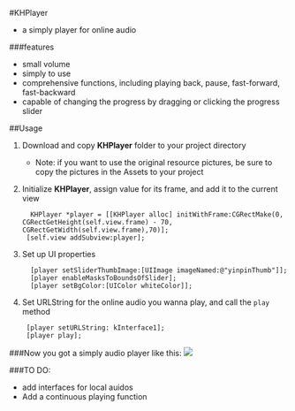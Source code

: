 #KHPlayer
- a simply player for online audio

###features
- small volume
- simply to use
- comprehensive functions, including playing back, pause, fast-forward, fast-backward 
- capable of changing the progress by dragging or clicking the progress slider


##Usage
1. Download and copy **KHPlayer** folder to your project directory
	- Note: if you want to use the original resource pictures, be sure to copy the pictures in the Assets to your project
	
2. Initialize **KHPlayer**, assign value for its frame, and add it to the current view

		 KHPlayer *player = [[KHPlayer alloc] initWithFrame:CGRectMake(0, CGRectGetHeight(self.view.frame) - 70, CGRectGetWidth(self.view.frame),70)];
 		[self.view addSubview:player];

3. Set up UI properties

		 [player setSliderThumbImage:[UIImage imageNamed:@"yinpinThumb"]];
		 [player enableMasksToBoundsOfSlider];
		 [player setBgColor:[UIColor whiteColor]];

4. Set URLString for the online audio you wanna play, and call the `play` method

		[player setURLString: kInterface1]; 
		[player play];


###Now you got a simply audio player like this:
![](http://upload-images.jianshu.io/upload_images/3007158-2b9f037ceebfb11e.gif?imageMogr2/auto-orient/strip)

###TO DO:
- add interfaces for local auidos
- Add a continuous playing function
